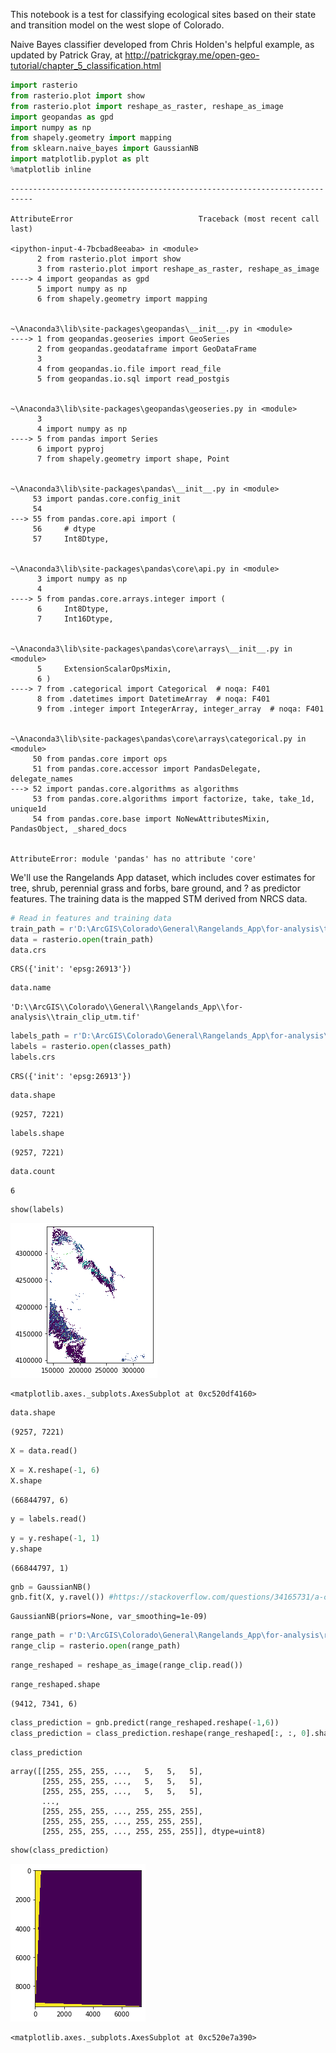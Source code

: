 
This notebook is a test for classifying ecological sites based on their state and transition model on the west slope of Colorado.

Naive Bayes classifier developed from Chris Holden's helpful example, as updated by Patrick Gray, at http://patrickgray.me/open-geo-tutorial/chapter_5_classification.html


```python
import rasterio
from rasterio.plot import show
from rasterio.plot import reshape_as_raster, reshape_as_image
import geopandas as gpd
import numpy as np
from shapely.geometry import mapping
from sklearn.naive_bayes import GaussianNB
import matplotlib.pyplot as plt
%matplotlib inline
```


    ---------------------------------------------------------------------------

    AttributeError                            Traceback (most recent call last)

    <ipython-input-4-7bcbad8eeaba> in <module>
          2 from rasterio.plot import show
          3 from rasterio.plot import reshape_as_raster, reshape_as_image
    ----> 4 import geopandas as gpd
          5 import numpy as np
          6 from shapely.geometry import mapping
    

    ~\Anaconda3\lib\site-packages\geopandas\__init__.py in <module>
    ----> 1 from geopandas.geoseries import GeoSeries
          2 from geopandas.geodataframe import GeoDataFrame
          3 
          4 from geopandas.io.file import read_file
          5 from geopandas.io.sql import read_postgis
    

    ~\Anaconda3\lib\site-packages\geopandas\geoseries.py in <module>
          3 
          4 import numpy as np
    ----> 5 from pandas import Series
          6 import pyproj
          7 from shapely.geometry import shape, Point
    

    ~\Anaconda3\lib\site-packages\pandas\__init__.py in <module>
         53 import pandas.core.config_init
         54 
    ---> 55 from pandas.core.api import (
         56     # dtype
         57     Int8Dtype,
    

    ~\Anaconda3\lib\site-packages\pandas\core\api.py in <module>
          3 import numpy as np
          4 
    ----> 5 from pandas.core.arrays.integer import (
          6     Int8Dtype,
          7     Int16Dtype,
    

    ~\Anaconda3\lib\site-packages\pandas\core\arrays\__init__.py in <module>
          5     ExtensionScalarOpsMixin,
          6 )
    ----> 7 from .categorical import Categorical  # noqa: F401
          8 from .datetimes import DatetimeArray  # noqa: F401
          9 from .integer import IntegerArray, integer_array  # noqa: F401
    

    ~\Anaconda3\lib\site-packages\pandas\core\arrays\categorical.py in <module>
         50 from pandas.core import ops
         51 from pandas.core.accessor import PandasDelegate, delegate_names
    ---> 52 import pandas.core.algorithms as algorithms
         53 from pandas.core.algorithms import factorize, take, take_1d, unique1d
         54 from pandas.core.base import NoNewAttributesMixin, PandasObject, _shared_docs
    

    AttributeError: module 'pandas' has no attribute 'core'


We'll use the Rangelands App dataset, which includes cover estimates for tree, shrub, perennial grass and forbs, bare ground, and ? as predictor features. The training data is the mapped STM derived from NRCS data.


```python
# Read in features and training data
train_path = r'D:\ArcGIS\Colorado\General\Rangelands_App\for-analysis\train_clip_utm.tif'
data = rasterio.open(train_path)
data.crs
```




    CRS({'init': 'epsg:26913'})




```python
data.name
```




    'D:\\ArcGIS\\Colorado\\General\\Rangelands_App\\for-analysis\\train_clip_utm.tif'




```python
labels_path = r'D:\ArcGIS\Colorado\General\Rangelands_App\for-analysis\classes_utm.tif'
labels = rasterio.open(classes_path)
labels.crs
```




    CRS({'init': 'epsg:26913'})




```python
data.shape
```




    (9257, 7221)




```python
labels.shape
```




    (9257, 7221)




```python
data.count
```




    6




```python
show(labels)
```


![png](lulc_tutorial_files/lulc_tutorial_10_0.png)





    <matplotlib.axes._subplots.AxesSubplot at 0xc520df4160>




```python
data.shape
```




    (9257, 7221)




```python
X = data.read()
```


```python
X = X.reshape(-1, 6)
X.shape
```




    (66844797, 6)




```python
y = labels.read()
```


```python
y = y.reshape(-1, 1)
y.shape
```




    (66844797, 1)




```python
gnb = GaussianNB()
gnb.fit(X, y.ravel()) #https://stackoverflow.com/questions/34165731/a-column-vector-y-was-passed-when-a-1d-array-was-expected
```




    GaussianNB(priors=None, var_smoothing=1e-09)




```python
range_path = r'D:\ArcGIS\Colorado\General\Rangelands_App\for-analysis\range_clip_utm.tif'
range_clip = rasterio.open(range_path)
```


```python
range_reshaped = reshape_as_image(range_clip.read())
```


```python
range_reshaped.shape
```




    (9412, 7341, 6)




```python
class_prediction = gnb.predict(range_reshaped.reshape(-1,6))
class_prediction = class_prediction.reshape(range_reshaped[:, :, 0].shape)
```


```python
class_prediction
```




    array([[255, 255, 255, ...,   5,   5,   5],
           [255, 255, 255, ...,   5,   5,   5],
           [255, 255, 255, ...,   5,   5,   5],
           ...,
           [255, 255, 255, ..., 255, 255, 255],
           [255, 255, 255, ..., 255, 255, 255],
           [255, 255, 255, ..., 255, 255, 255]], dtype=uint8)




```python
show(class_prediction)
```


![png](lulc_tutorial_files/lulc_tutorial_22_0.png)





    <matplotlib.axes._subplots.AxesSubplot at 0xc520e7a390>




```python

```

